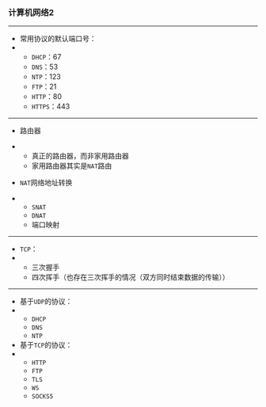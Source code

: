 ### 计算机网络2

---

-  常用协议的默认端口号：
- - `DHCP`：67
  - `DNS`：53
  - `NTP`：123
  - `FTP`：21
  - `HTTP`：80
  - `HTTPS`：443

---

- 路由器

- - 真正的路由器，而非家用路由器
  - 家用路由器其实是`NAT`路由
- `NAT`网络地址转换
- - `SNAT`
  - `DNAT`
  - 端口映射

---

- `TCP`：
- - 三次握手
  - 四次挥手（也存在三次挥手的情况（双方同时结束数据的传输））

---

- 基于`UDP`的协议：
- - `DHCP`
  - `DNS`
  - `NTP`
- 基于`TCP`的协议：
- - `HTTP`
  - `FTP`
  - `TLS`
  - `WS`
  - `SOCKS5`
